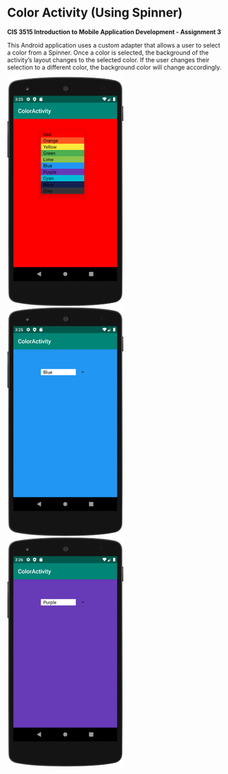 # Color Activity (Using Spinner)

**CIS 3515 Introduction to Mobile Application Development - Assignment 3**

This Android application uses a custom adapter that allows a user to select a color from a Spinner. Once a color is selected, the background of the activity’s layout changes to the selected color. If the user changes their selection to a different color, the background color will change accordingly.
<br />

<img src="Images/Screenshot1.png" width="270">  <img src="Images/Screenshot2.png" width="270"> <img src="Images/Screenshot3.png" width="270">  
